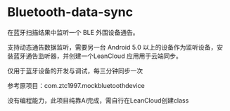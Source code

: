 # Bluetooth-data-sync
在蓝牙扫描结果中监听一个 BLE 外围设备通告。


支持动态通告数据监听，需要另一台 Android 5.0 以上的设备作为监听设备，安装蓝牙通告监听器，并创建一个LeanCloud 应用用于云端同步。


仅用于蓝牙设备的开发与调试，每三分钟同步一次


参考原项目：com.ztc1997.mockbluetoothdevice


没有编程能力，此项目纯靠Ai完成，需自行在LeanCloud创建class
